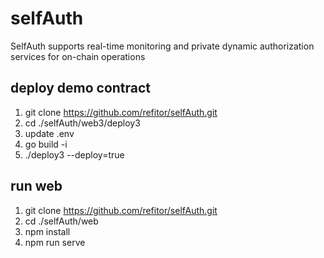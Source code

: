 # selfAuth
SelfAuth supports real-time monitoring and private dynamic authorization services for on-chain operations

## deploy demo contract
1. git clone https://github.com/refitor/selfAuth.git
2. cd ./selfAuth/web3/deploy3
3. update .env
4. go build -i
5. ./deploy3 --deploy=true

## run web
1. git clone https://github.com/refitor/selfAuth.git
2. cd ./selfAuth/web
3. npm install
4. npm run serve 
